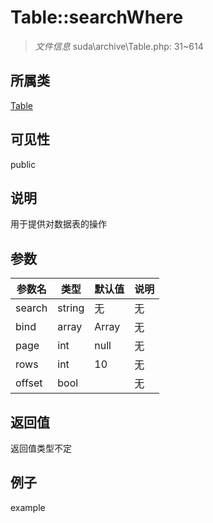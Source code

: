 # Table::searchWhere

> *文件信息* suda\archive\Table.php: 31~614
## 所属类 

[Table](../Table.md)

## 可见性

  public  
## 说明


用于提供对数据表的操作


## 参数

| 参数名 | 类型 | 默认值 | 说明 |
|--------|-----|-------|-------|
| search |  string | 无 | 无 |
| bind |  array | Array | 无 |
| page |  int | null | 无 |
| rows |  int | 10 | 无 |
| offset |  bool |  | 无 |

## 返回值
返回值类型不定

## 例子

example